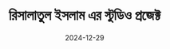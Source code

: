 ---
title: রিসালাতুল ইসলাম এর স্টুডিও প্রজেক্ট
meta_title: রিসালাতুল ইসলাম এর স্টুডিও প্রজেক্ট
description: ""
date: "2024-12-29"
image: ""
organizer: ""
project_end_date:
  enable: true
  end_date: ""
donation_goals:
  enable: true
  amount: ""
  payment_methods:
    mobile_banking:
      - type: Bkash
        image: /images/projects/bkash.png
        number: "০১৬২৭-৬৪৫৬৮০"
        reference: ""
        accountType: ""
      - type: Nagad
        image: /images/projects/nagad.png
        number: "০১৭৭৯-৩৫৬৭৬৪"
        reference: ""
        accountType: ""
    bank:
      type: Bank
      image: /images/projects/bank.png
      details:
        name: ""
        account: ""
        accountName: ""
        branch: ""
        reference: ""
categories: []
tags: []
draft: true
---